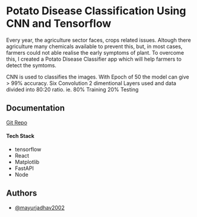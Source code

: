 # Potato Disease Classification Using CNN and Tensorflow
Every year, the agriculture sector faces, crops related issues. Altough there agriculture
many chemicals available to prevent this, but, in most cases, farmers could not able realise the early symptoms of plant. To overcome this, I created a Potato Disease Classifier app which will help farmers to detect the symtoms.

CNN is used to classifies the images. With Epoch of 50 the model can give > 99% accuracy. Six Convolution 2 dimentional Layers used and data divided into 80:20 ratio. ie. 80% Training 20% Testing
## Documentation

[Git Repo](https://github.com/mayurjadhav2002/Potato-Disease-Classification-app)

 #### Tech Stack 
 * tensorflow
 * React
 * Matplotlib
 * FastAPI
 * Node
 



## Authors

- [@mayurjadhav2002](https://github.com/mayurjadhav2002)


